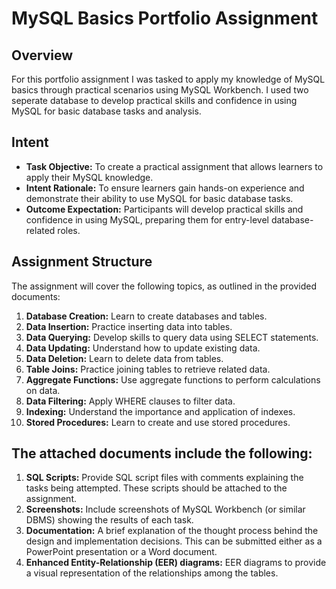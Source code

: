 # MySQL Basics Portfolio Assignment

## Overview
For this portfolio assignment I was tasked to apply my knowledge of MySQL basics through practical scenarios using MySQL Workbench. I used two seperate database to develop practical skills and confidence in using MySQL for basic database tasks and analysis.

## Intent
- **Task Objective:** To create a practical assignment that allows learners to apply their MySQL knowledge.
- **Intent Rationale:** To ensure learners gain hands-on experience and demonstrate their ability to use MySQL for basic database tasks.
- **Outcome Expectation:** Participants will develop practical skills and confidence in using MySQL, preparing them for entry-level database-related roles.

## Assignment Structure
The assignment will cover the following topics, as outlined in the provided documents:

1. **Database Creation:** Learn to create databases and tables.
2. **Data Insertion:** Practice inserting data into tables.
3. **Data Querying:** Develop skills to query data using SELECT statements.
4. **Data Updating:** Understand how to update existing data.
5. **Data Deletion:** Learn to delete data from tables.
6. **Table Joins:** Practice joining tables to retrieve related data.
7. **Aggregate Functions:** Use aggregate functions to perform calculations on data.
8. **Data Filtering:** Apply WHERE clauses to filter data.
9. **Indexing:** Understand the importance and application of indexes.
10. **Stored Procedures:** Learn to create and use stored procedures.

## The attached documents include the following:

1. **SQL Scripts:** Provide SQL script files with comments explaining the tasks being attempted. These scripts should be attached to the assignment.
2. **Screenshots:** Include screenshots of MySQL Workbench (or similar DBMS) showing the results of each task.
3. **Documentation:** A brief explanation of the thought process behind the design and implementation decisions. This can be submitted either as a PowerPoint presentation or a Word document.
4. **Enhanced Entity-Relationship (EER) diagrams:** EER diagrams to provide a visual representation of the relationships among the tables. 




